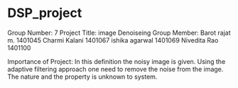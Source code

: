 # DSP_project
Group Number: 7
Project Title: image Denoiseing 
Group Member: Barot rajat m. 1401045
	            Charmi Kalani  1401067
	            ishika agarwal 1401069
	            Nivedita Rao   1401100

Importance of Project: In this definition the noisy image is given. Using the adaptive filtering approach one need to remove the noise from the image. The nature and the property is unknown to system.

